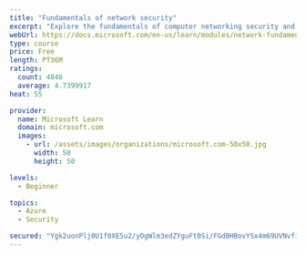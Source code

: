 ```yaml
---
title: "Fundamentals of network security"
excerpt: "Explore the fundamentals of computer networking security and monitoring."
webUrl: https://docs.microsoft.com/en-us/learn/modules/network-fundamentals-2/
type: course
price: Free
length: PT36M
ratings:
  count: 4846
  average: 4.7399917
heat: 55

provider:
  name: Microsoft Learn
  domain: microsoft.com
  images:
    - url: /assets/images/organizations/microsoft.com-50x50.jpg
      width: 50
      height: 50

levels:
  - Beginner

topics:
  - Azure
  - Security

secured: "Ygk2uonPlj0U1f0XE5u2/yOgWlm3edZYguFt0Si/FGdBHBovYSx4m69UVNvfiduCeiEXr2mvwoKPY+v7C2omTOrJsa7nYi/L+NNRdpSXs2sDoqWBEZmypNsVgv3USgypeFpd9P2adckcRdQkjL9+FAUxLAh3YmWWvcdBzJtRlEn3rn1ZfpE+6J0Ubqiy1AcdJnHevQTO4U6YS1vT3zkrVVbEwm63TdrBHfcyMJviC/u3HLPRvN8LHAHjChn2wMogg+YK2EX3SoaGvWH3JE1pbMwr2PU7QKaC6+cEC1l3VQT6jx+GXblxZE3+4L6ORBJqx0hk0h9ig38Jefl2YURUtyuf5uiL2hBZopibdSmAtuCeBRpuAVL4EJUpEnpmbbr8RQJwogK5XSLt/zd/OXG1N3jBK2fkecTZE4/G7GoKaKY=;oKHZiZLb24IvePde2LAdxQ=="
---
```


